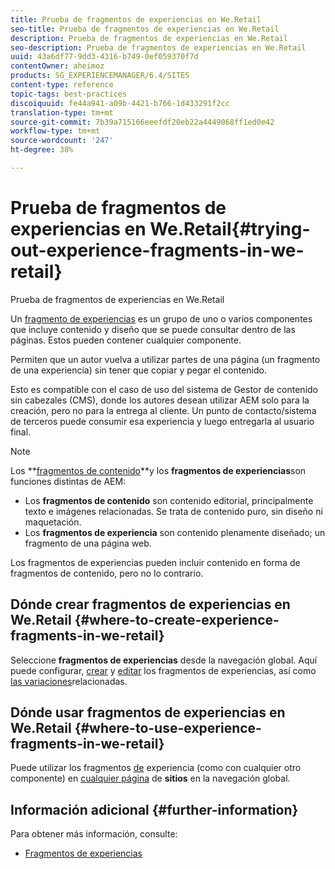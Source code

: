 ```yaml
---
title: Prueba de fragmentos de experiencias en We.Retail
seo-title: Prueba de fragmentos de experiencias en We.Retail
description: Prueba de fragmentos de experiencias en We.Retail
seo-description: Prueba de fragmentos de experiencias en We.Retail
uuid: 43a6df77-9dd3-4316-b749-0ef059370f7d
contentOwner: aheimoz
products: SG_EXPERIENCEMANAGER/6.4/SITES
content-type: reference
topic-tags: best-practices
discoiquuid: fe44a941-a09b-4421-b766-1d433291f2cc
translation-type: tm+mt
source-git-commit: 7b39a715166eeefdf20eb22a4449068ff1ed0e42
workflow-type: tm+mt
source-wordcount: '247'
ht-degree: 38%

---
```



# Prueba de fragmentos de experiencias en We.Retail{#trying-out-experience-fragments-in-we-retail}

Prueba de fragmentos de experiencias en We.Retail

Un [fragmento de experiencias](/help/sites-authoring/experience-fragments.md) es un grupo de uno o varios componentes que incluye contenido y diseño que se puede consultar dentro de las páginas. Estos pueden contener cualquier componente.

Permiten que un autor vuelva a utilizar partes de una página (un fragmento de una experiencia) sin tener que copiar y pegar el contenido.

Esto es compatible con el caso de uso del sistema de Gestor de contenido sin cabezales (CMS), donde los autores desean utilizar AEM solo para la creación, pero no para la entrega al cliente. Un punto de contacto/sistema de terceros puede consumir esa experiencia y luego entregarla al usuario final.

>[!NOTE]
>
>Los **[fragmentos de contenido](/help/sites-developing/we-retail-content-fragments.md)**y los **fragmentos de experiencias**son funciones distintas de AEM:
>
>* Los **fragmentos de contenido** son contenido editorial, principalmente texto e imágenes relacionadas. Se trata de contenido puro, sin diseño ni maquetación.
>* Los **fragmentos de experiencia** son contenido plenamente diseñado; un fragmento de una página web. 

>
>
Los fragmentos de experiencias pueden incluir contenido en forma de fragmentos de contenido, pero no lo contrario.

## Dónde crear fragmentos de experiencias en We.Retail {#where-to-create-experience-fragments-in-we-retail}

Seleccione **fragmentos de experiencias** desde la navegación global. Aquí puede configurar, [crear](/help/sites-authoring/experience-fragments.md#creating-an-experience-fragment) y [editar](/help/sites-authoring/experience-fragments.md#editing-your-experience-fragment) los fragmentos de experiencias, así como [las variaciones](/help/sites-authoring/experience-fragments.md#creating-an-experience-fragment-variation)relacionadas.

## Dónde usar fragmentos de experiencias en We.Retail {#where-to-use-experience-fragments-in-we-retail}

Puede utilizar los fragmentos [de](/help/sites-authoring/experience-fragments.md#using-your-experience-fragment) experiencia (como con cualquier otro componente) en [cualquier página](/help/sites-authoring/editing-content.md) de **sitios** en la navegación global.

## Información adicional {#further-information}

Para obtener más información, consulte:

* [Fragmentos de experiencias](/help/sites-authoring/experience-fragments.md)

